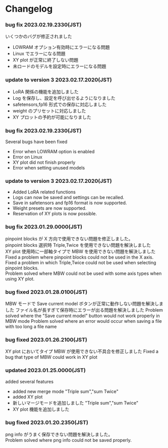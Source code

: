 # Changelog

### bug fix 2023.02.19.2330(JST)

いくつかのバグが修正されました

- LOWRAM オプション有効時にエラーになる問題
- Linux でエラーになる問題
- XY plot が正常に終了しない問題
- 未ロードのモデルを設定時にエラーになる問題

### update to version 3 2023.02.17.2020(JST)

- LoRA 関係の機能を追加しました
- Log を保存し、設定を呼び出せるようになりました
- safetensors,fp16 形式での保存に対応しました
- weight のプリセットに対応しました
- XY プロットの予約が可能になりました

### bug fix 2023.02.19.2330(JST)

Several bugs have been fixed

- Error when LOWRAM option is enabled
- Error on Linux
- XY plot did not finish properly
- Error when setting unused models

### update to version 3 2023.02.17.2020(JST)

- Added LoRA related functions
- Logs can now be saved and settings can be recalled.
- Save in safetensors and fp16 format is now supported.
- Weight presets are now supported.
- Reservation of XY plots is now possible.

### bug fix 2023.01.29.0000(JST)

pinpoint blocks が X 方向で使用できない問題を修正しました。  
pinpoint blocks 選択時 Triple,Twice を使用できない問題を解決しました  
XY plot 使用時に一部軸タイプで MBW を使用できない問題を解決しました  
Fixed a problem where pinpoint blocks could not be used in the X axis.  
Fixed a problem in which Triple,Twice could not be used when selecting pinpoint blocks.  
Problem solved where MBW could not be used with some axis types when using XY plot.

### bug fixed 2023.01.28.0100(JST)

MBW モードで Save current model ボタンが正常に動作しない問題を解決しました
ファイル名が長すぎて保存時にエラーが出る問題を解決しました
Problem solved where the "Save current model" button would not work properly in MBW mode
Problem solved where an error would occur when saving a file with too long a file name

### bug fixed 2023.01.26.2100(JST)

XY plot においてタイプ MBW が使用できない不具合を修正しました
Fixed a bug that type of MBW could work in XY plot

### updated 2023.01.25.0000(JST)

added several features

- added new merge mode "Triple sum","sum Twice"
- added XY plot
- 新しいマージモードを追加しました "Triple sum","sum Twice"
- XY plot 機能を追加しました

### bug fixed 2023.01.20.2350(JST)

png info がうまく保存できない問題を解決しました。  
Problem solved where png info could not be saved properly.
